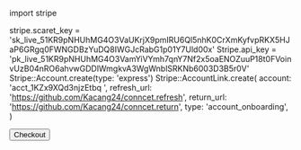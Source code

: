 import stripe

stripe.scaret_key = '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'
Stripe.api_key = 'pk_live_51KR9pNHUhMG4O3VamYiVYmh7qnY7Nf2x5oaENOZuuP18t0FVoinvUzB04nRO6ahvwGDDlWmgkvA3WgWnblSRKNb6003D3B5r0V'
Stripe::Account.create(type: 'express')
Stripe::AccountLink.create(
  account: 'acct_1KZx9XQd3njzEtbq
',
  refresh_url: 'https://github.com/Kacang24/conncet.refresh',
  return_url: 'https://github.com/Kacang24/conncet.return',
  type: 'account_onboarding',
)
<html>
  <head>
    <title>Checkout</title>
  </head>
  <body>
    <form action="/create-checkout-session" method="POST">
      <button type="submit">Checkout</button>
    </form>
  </body>
</html>

